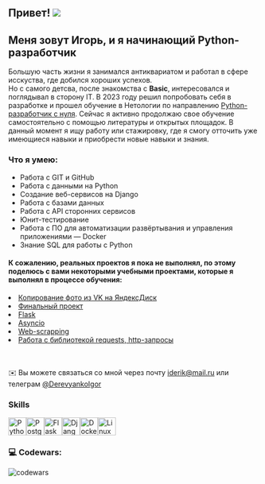 ## Привет! ![](https://user-images.githubusercontent.com/18350557/176309783-0785949b-9127-417c-8b55-ab5a4333674e.gif)
## Меня зовут Игорь, и я начинающий Python-разработчик
Большую часть жизни я занимался антиквариатом и работал в сфере исскуства, где добился хороших успехов. </br>
Но с самого детсва, после знакомства с <b>Basic</b>, интересовался и поглядывал в сторону IT. В 2023 году решил попробовать себя в разработке и прошел обучение в Нетологии по направлению <a href="https://netology.ru/programs/python">Python-разработчик с нуля</a>.
Сейчас я активно продолжаю свое обучение самостоятельно с помощью литературы и открытых площадок.
В данный момент я ищу работу или стажировку, где я смогу отточить уже имеющиеся навыки и приобрести новые навыки и знания. 
### Что я умею:
* Работа с GIT и GitHub
* Работа с данными на Python
* Создание веб-сервисов на Django
* Работа с базами данных
* Работа с API сторонних сервисов
* Юнит-тестирование
* Работа с ПО для автоматизации развёртывания и управления приложениями — Docker
* Знание SQL для работы с Python

#### К сожалению, реальных проектов я пока не выполнял, по этому поделюсь с вами некоторыми учебными проектами, которые я выполнял в процессе обучения:
<li><a href="https://github.com/Stimpik/coursework/tree/main">Копирование фото из VK на ЯндексДиск</a></li>

<li><a href="https://github.com/Stimpik/Final/tree/main">Финальный проект</a></li>

<li><a href="https://github.com/Stimpik/2.1-flask">Flask</a></li>

<li><a href="https://github.com/Stimpik/2.2-asyncio/tree/main">Asyncio</a></li>

<li><a href="https://github.com/Stimpik/6.Web-scrapping/tree/main">Web-scrapping</a></li>

<li><a href="https://github.com/Stimpik/9.http.requests/tree/main">Работа с библиотекой requests, http-запросы</a></li>
</br>
</br>

✉️  Вы можете связаться со мной через почту [iderik@mail.ru](mailto:iderik@mail.ru) или телеграм [@DerevyankoIgor](https://t.me/Derevyanko_Igor)








### Skills

<p align="left">
<a href="https://www.python.org/" target="_blank" rel="noreferrer"><img src="https://raw.githubusercontent.com/danielcranney/readme-generator/main/public/icons/skills/python-colored.svg" width="36" height="36" alt="Python" /></a><a href="https://www.postgresql.org/" target="_blank" rel="noreferrer"><img src="https://raw.githubusercontent.com/danielcranney/readme-generator/main/public/icons/skills/postgresql-colored.svg" width="36" height="36" alt="PostgreSQL" /></a><a href="https://flask.palletsprojects.com/en/2.0.x/" target="_blank" rel="noreferrer"><img src="https://raw.githubusercontent.com/danielcranney/readme-generator/main/public/icons/skills/flask-colored.svg" width="36" height="36" alt="Flask" /></a><a href="https://www.djangoproject.com/" target="_blank" rel="noreferrer"><img src="https://raw.githubusercontent.com/danielcranney/readme-generator/main/public/icons/skills/django-colored.svg" width="36" height="36" alt="Django" /></a><a href="https://www.docker.com/" target="_blank" rel="noreferrer"><img src="https://raw.githubusercontent.com/danielcranney/readme-generator/main/public/icons/skills/docker-colored.svg" width="36" height="36" alt="Docker" /></a><a href="https://www.linux.org" target="_blank" rel="noreferrer"><img src="https://raw.githubusercontent.com/danielcranney/readme-generator/main/public/icons/skills/linux-colored.svg" width="36" height="36" alt="Linux" /></a>
</p>

### 💻 Codewars:

![codewars](https://www.codewars.com/users/Stimpik/badges/large)



<!--
**Stimpik/Stimpik** is a ✨ _special_ ✨ repository because its `README.md` (this file) appears on your GitHub profile.




Here are some ideas to get you started:

- 🔭 I’m currently working on ...
- 🌱 I’m currently learning ...
- 👯 I’m looking to collaborate on ...
- 🤔 I’m looking for help with ...
- 💬 Ask me about ...
- 📫 How to reach me: ...
- 😄 Pronouns: ...
- ⚡ Fun fact: ...
-->
